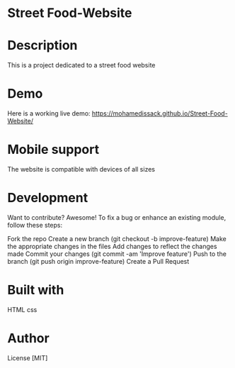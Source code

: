  # Street Food-Website

# Description
This is a project dedicated to a street food website

# Demo
Here is a working live demo: https://mohamedissack.github.io/Street-Food-Website/

# Mobile support
The website is compatible with devices of all sizes

# Development
Want to contribute? Awesome! To fix a bug or enhance an existing module, follow these steps:

Fork the repo
Create a new branch (git checkout -b improve-feature)
Make the appropriate changes in the files
Add changes to reflect the changes made
Commit your changes (git commit -am 'Improve feature')
Push to the branch (git push origin improve-feature)
Create a Pull Request

# Built with
HTML 
css 

# Author

License
[MIT]
